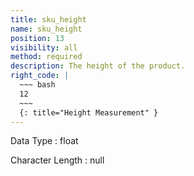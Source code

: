 ```yaml
---
title: sku_height
name: sku_height
position: 13
visibility: all
method: required
description: The height of the product.
right_code: |
  ~~~ bash
  12
  ~~~
  {: title="Height Measurement" }
---
```


Data Type
: float

Character Length
: null

